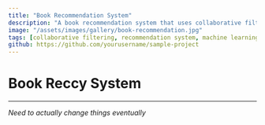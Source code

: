 ```yaml
---
title: "Book Recommendation System"
description: "A book recommendation system that uses collaborative filtering to recommend books to users based on their reading history and preferences."
image: "/assets/images/gallery/book-recommendation.jpg"
tags: [collaborative filtering, recommendation system, machine learning]
github: https://github.com/yourusername/sample-project
---
```


# Book Reccy System

---

*Need to actually change things eventually* 